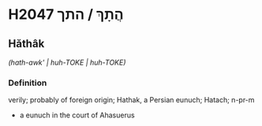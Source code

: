 # H2047 הֲתָךְ / התך

## Hăthâk

_(hath-awk' | huh-TOKE | huh-TOKE)_

### Definition

verily; probably of foreign origin; Hathak, a Persian eunuch; Hatach; n-pr-m

- a eunuch in the court of Ahasuerus
